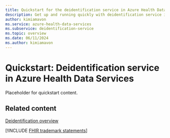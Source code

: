```yaml
---
title: Quickstart for the deidentification service in Azure Health Data Services
description: Get up and running quickly with deidentification service in Azure Health Data Services.
author: kimiamavon
ms.service: azure-health-data-services
ms.subservice: deidentification-service
ms.topic: overview
ms.date: 06/11/2024
ms.author: kimiamavon
---
```


# Quickstart: Deidentification service in Azure Health Data Services

Placeholder for quickstart content.

## Related content

[Deidentification overview](overview.md)

[!INCLUDE [FHIR trademark statements](../includes/healthcare-apis-fhir-trademark.md)]